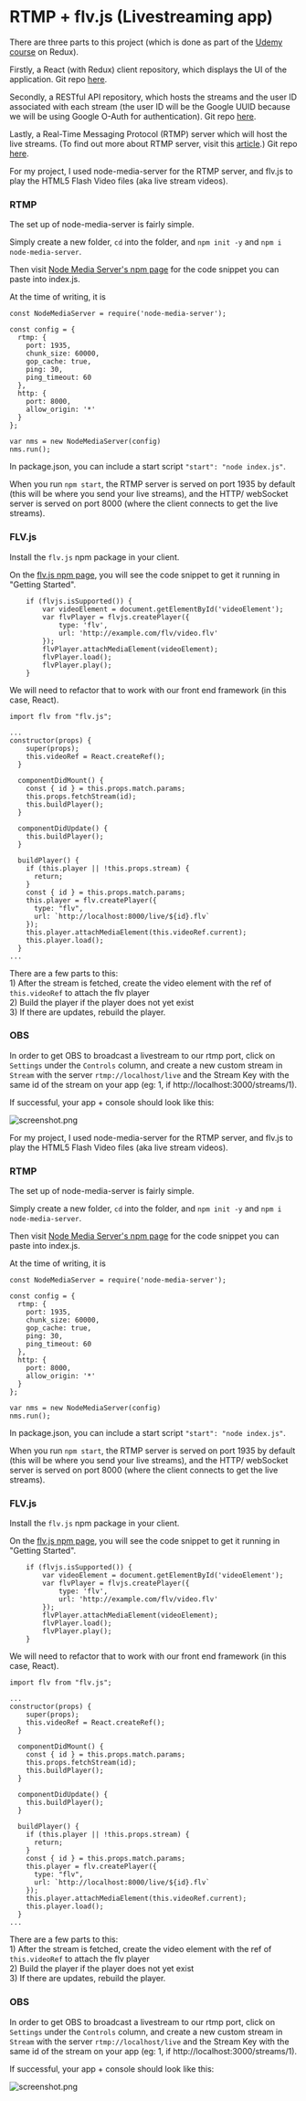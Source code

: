 # RTMP + flv.js \(Livestreaming app\)

There are three parts to this project \(which is done as part of the [Udemy course](https://www.udemy.com/react-redux) on Redux\).

Firstly, a React \(with Redux\) client repository, which displays the UI of the application. Git repo [here](https://github.com/onoumenon/streams).

Secondly, a RESTful API repository, which hosts the streams and the user ID associated with each stream \(the user ID will be the Google UUID because we will be using Google O-Auth for authentication\). Git repo [here](https://github.com/onoumenon/streams-api).

Lastly, a Real-Time Messaging Protocol \(RTMP\) server which will host the live streams. \(To find out more about RTMP server, visit this [article](https://medium.com/@yenthanh/setup-a-rtmp-livestream-server-in-15-minutes-with-srs-1b0046c77267).\) Git repo [here](https://github.com/onoumenon/streams-rtmp).

For my project, I used node-media-server for the RTMP server, and flv.js to play the HTML5 Flash Video files \(aka live stream videos\).

### RTMP

The set up of node-media-server is fairly simple.

Simply create a new folder, `cd` into the folder, and `npm init -y` and `npm i node-media-server`.

Then visit [Node Media Server's npm page](https://github.com/illuspas/Node-Media-Server#npm-version-recommended) for the code snippet you can paste into index.js.

At the time of writing, it is

```text
const NodeMediaServer = require('node-media-server');

const config = {
  rtmp: {
    port: 1935,
    chunk_size: 60000,
    gop_cache: true,
    ping: 30,
    ping_timeout: 60
  },
  http: {
    port: 8000,
    allow_origin: '*'
  }
};

var nms = new NodeMediaServer(config)
nms.run();
```

In package.json, you can include a start script `"start": "node index.js"`.

When you run `npm start`, the RTMP server is served on port 1935 by default \(this will be where you send your live streams\), and the HTTP/ webSocket server is served on port 8000 \(where the client connects to get the live streams\).

### FLV.js

Install the `flv.js` npm package in your client.

On the [flv.js npm page](https://www.npmjs.com/package/flv.js), you will see the code snippet to get it running in "Getting Started".

```text
    if (flvjs.isSupported()) {
        var videoElement = document.getElementById('videoElement');
        var flvPlayer = flvjs.createPlayer({
            type: 'flv',
            url: 'http://example.com/flv/video.flv'
        });
        flvPlayer.attachMediaElement(videoElement);
        flvPlayer.load();
        flvPlayer.play();
    }
```

We will need to refactor that to work with our front end framework \(in this case, React\).

```text
import flv from "flv.js";

...
constructor(props) {
    super(props);
    this.videoRef = React.createRef();
  }

  componentDidMount() {
    const { id } = this.props.match.params;
    this.props.fetchStream(id);
    this.buildPlayer();
  }

  componentDidUpdate() {
    this.buildPlayer();
  }

  buildPlayer() {
    if (this.player || !this.props.stream) {
      return;
    }
    const { id } = this.props.match.params;
    this.player = flv.createPlayer({
      type: "flv",
      url: `http://localhost:8000/live/${id}.flv`
    });
    this.player.attachMediaElement(this.videoRef.current);
    this.player.load();
  }
...
```

There are a few parts to this:  
1\) After the stream is fetched, create the video element with the ref of `this.videoRef` to attach the flv player  
2\) Build the player if the player does not yet exist  
3\) If there are updates, rebuild the player.

### OBS

In order to get OBS to broadcast a livestream to our rtmp port, click on `Settings` under the `Controls` column, and create a new custom stream in `Stream` with the server `rtmp://localhost/live` and the Stream Key with the same id of the stream on your app \(eg: 1, if http://localhost:3000/streams/1\).

If successful, your app + console should look like this:

![screenshot.png](https://stuffihavelearnthome.files.wordpress.com/2019/06/screenshot.png)

For my project, I used node-media-server for the RTMP server, and flv.js to play the HTML5 Flash Video files \(aka live stream videos\).

### RTMP

The set up of node-media-server is fairly simple.

Simply create a new folder, `cd` into the folder, and `npm init -y` and `npm i node-media-server`.

Then visit [Node Media Server's npm page](https://github.com/illuspas/Node-Media-Server#npm-version-recommended) for the code snippet you can paste into index.js.

At the time of writing, it is

```text
const NodeMediaServer = require('node-media-server');

const config = {
  rtmp: {
    port: 1935,
    chunk_size: 60000,
    gop_cache: true,
    ping: 30,
    ping_timeout: 60
  },
  http: {
    port: 8000,
    allow_origin: '*'
  }
};

var nms = new NodeMediaServer(config)
nms.run();
```

In package.json, you can include a start script `"start": "node index.js"`.

When you run `npm start`, the RTMP server is served on port 1935 by default \(this will be where you send your live streams\), and the HTTP/ webSocket server is served on port 8000 \(where the client connects to get the live streams\).

### FLV.js

Install the `flv.js` npm package in your client.

On the [flv.js npm page](https://www.npmjs.com/package/flv.js), you will see the code snippet to get it running in "Getting Started".

```text
    if (flvjs.isSupported()) {
        var videoElement = document.getElementById('videoElement');
        var flvPlayer = flvjs.createPlayer({
            type: 'flv',
            url: 'http://example.com/flv/video.flv'
        });
        flvPlayer.attachMediaElement(videoElement);
        flvPlayer.load();
        flvPlayer.play();
    }
```

We will need to refactor that to work with our front end framework \(in this case, React\).

```text
import flv from "flv.js";

...
constructor(props) {
    super(props);
    this.videoRef = React.createRef();
  }

  componentDidMount() {
    const { id } = this.props.match.params;
    this.props.fetchStream(id);
    this.buildPlayer();
  }

  componentDidUpdate() {
    this.buildPlayer();
  }

  buildPlayer() {
    if (this.player || !this.props.stream) {
      return;
    }
    const { id } = this.props.match.params;
    this.player = flv.createPlayer({
      type: "flv",
      url: `http://localhost:8000/live/${id}.flv`
    });
    this.player.attachMediaElement(this.videoRef.current);
    this.player.load();
  }
...
```

There are a few parts to this:  
1\) After the stream is fetched, create the video element with the ref of `this.videoRef` to attach the flv player  
2\) Build the player if the player does not yet exist  
3\) If there are updates, rebuild the player.

### OBS

In order to get OBS to broadcast a livestream to our rtmp port, click on `Settings` under the `Controls` column, and create a new custom stream in `Stream` with the server `rtmp://localhost/live` and the Stream Key with the same id of the stream on your app \(eg: 1, if http://localhost:3000/streams/1\).

If successful, your app + console should look like this:

![screenshot.png](https://stuffihavelearnthome.files.wordpress.com/2019/06/screenshot.png)

